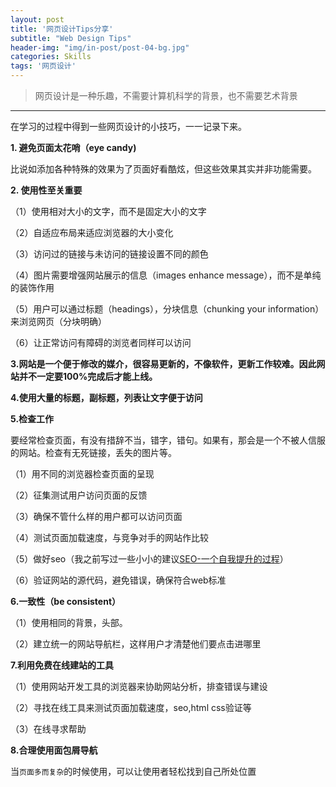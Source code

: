 ```yaml
---
layout: post
title: '网页设计Tips分享'
subtitle: "Web Design Tips"
header-img: "img/in-post/post-04-bg.jpg"
categories: Skills
tags: '网页设计'
---
```

>网页设计是一种乐趣，不需要计算机科学的背景，也不需要艺术背景

------
在学习的过程中得到一些网页设计的小技巧，一一记录下来。

**1. 避免页面太花哨（eye candy)**

比说如添加各种特殊的效果为了页面好看酷炫，但这些效果其实并非功能需要。


**2. 使用性至关重要**

（1）使用相对大小的文字，而不是固定大小的文字

（2）自适应布局来适应浏览器的大小变化

（3）访问过的链接与未访问的链接设置不同的颜色

（4）图片需要增强网站展示的信息（images enhance message），而不是单纯的装饰作用

（5）用户可以通过标题（headings），分块信息（chunking your information）来浏览网页（分块明确）

（6）让正常访问有障碍的浏览者同样可以访问


**3.网站是一个便于修改的媒介，很容易更新的，不像软件，更新工作较难。因此网站并不一定要100%完成后才能上线。**

**4.使用大量的标题，副标题，列表让文字便于访问**

**5.检查工作**

要经常检查页面，有没有措辞不当，错字，错句。如果有，那会是一个不被人信服的网站。检查有无死链接，丢失的图片等。

（1）用不同的浏览器检查页面的呈现

（2）征集测试用户访问页面的反馈

（3）确保不管什么样的用户都可以访问页面

（4）测试页面加载速度，与竞争对手的网站作比较

（5）做好seo（我之前写过一些小小的建议[SEO-一个自我提升的过程](http://linglinyp.com/2016/12/16/SEO.html)）

（6）验证网站的源代码，避免错误，确保符合web标准

**6.一致性（be consistent）**

（1）使用相同的背景，头部。

（2）建立统一的网站导航栏，这样用户才清楚他们要点击进哪里

**7.利用免费在线建站的工具**

（1）使用网站开发工具的浏览器来协助网站分析，排查错误与建设

（2）寻找在线工具来测试页面加载速度，seo,html css验证等

（3）在线寻求帮助

**8.合理使用面包屑导航**

当```页面多而复杂```的时候使用，可以让使用者轻松找到自己所处位置
